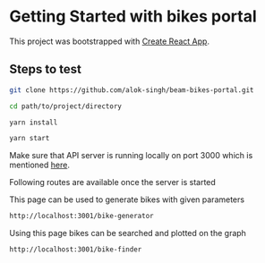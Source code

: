 # Getting Started with bikes portal
This project was bootstrapped with [Create React App](https://github.com/facebook/create-react-app).


## Steps to test
```bash
git clone https://github.com/alok-singh/beam-bikes-portal.git
```
```bash
cd path/to/project/directory
```
```bash
yarn install
```
```bash
yarn start
```
Make sure that API server is running locally on port 3000 which is mentioned [here](https://github.com/alok-singh/beam-bikes-server).

Following routes are available once the server is started

This page can be used to generate bikes with given parameters
```bash
http://localhost:3001/bike-generator
```

Using this page bikes can be searched and plotted on the graph
```bash
http://localhost:3001/bike-finder
```




